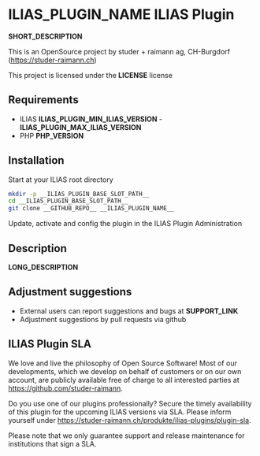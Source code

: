 <!-- __AUTOGENERATED_COMMENT__ -->

# __ILIAS_PLUGIN_NAME__ ILIAS Plugin

__SHORT_DESCRIPTION__

This is an OpenSource project by studer + raimann ag, CH-Burgdorf (https://studer-raimann.ch)

This project is licensed under the __LICENSE__ license

## Requirements

* ILIAS __ILIAS_PLUGIN_MIN_ILIAS_VERSION__ - __ILIAS_PLUGIN_MAX_ILIAS_VERSION__
* PHP __PHP_VERSION__

## Installation

Start at your ILIAS root directory

```bash
mkdir -p __ILIAS_PLUGIN_BASE_SLOT_PATH__
cd __ILIAS_PLUGIN_BASE_SLOT_PATH__
git clone __GITHUB_REPO__ __ILIAS_PLUGIN_NAME__
```

Update, activate and config the plugin in the ILIAS Plugin Administration

## Description

__LONG_DESCRIPTION__

## Adjustment suggestions

* External users can report suggestions and bugs at __SUPPORT_LINK__
* Adjustment suggestions by pull requests via github

## ILIAS Plugin SLA

We love and live the philosophy of Open Source Software! Most of our developments, which we develop on behalf of customers or on our own account, are publicly available free of charge to all interested parties at https://github.com/studer-raimann.

Do you use one of our plugins professionally? Secure the timely availability of this plugin for the upcoming ILIAS versions via SLA. Please inform yourself under https://studer-raimann.ch/produkte/ilias-plugins/plugin-sla.

Please note that we only guarantee support and release maintenance for institutions that sign a SLA.
